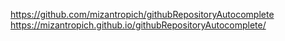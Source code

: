 https://github.com/mizantropich/githubRepositoryAutocomplete https://mizantropich.github.io/githubRepositoryAutocomplete/
